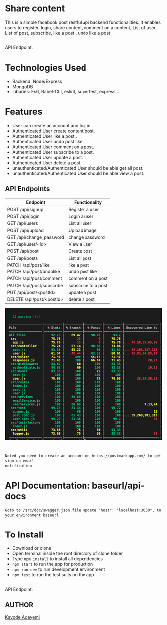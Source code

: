 # Share content

This is a simple facebook post restful api backend functionalities. It enables users to register, login, share content, comment on a content, List of user,  List of post, subscribe, like a post , undo like a post

##

API Endpoint: 

# Technologies Used

- Backend: Node/Express
- MongoDB
- Libaries: Es6, Babel-CLI, eslint, supertest, express ...

# Features

- User can create an account and log in
- Authenticated User create content/post.
- Authenticated User like a post .
- Authenticated User undo post like.
- Authenticated User comment on a post.
- Authenticated User subscribe to a post.
- Authenticated User update a post.
- Authenticated User delete a post.
- unauthenticated/Authenticated User should be able get all post.
- unauthenticated/Authenticated User should be able view a post.

## API Endpoints

| Endpoint                                          | Functionality                       |
| ------------------------------------------------- | ----------------------------------- |
| POST /api/signup                                  | Register a user                     |
| POST /api/login                                   | Login a user                        |
| GET /api/users                                    | List all user                      |
| POST /api/upload                                    | Upload image                      |
| GET /api/change_password                                    | change password                      |
| GET /api/user/\<id>                                    | View a user                      |
| POST /api/post                       | Create post                   |
| GET /api/posts                       | List all post                  |                                |
| PATCH /api/post/like             | like a post                  |
| PATCH /api/post/undolike            | undo post like                  |
| PATCH /api/post/comment            | comment on a post   
| PATCH /api/post/subscribe            | subscribe to a post                |                   |
| PUT /api/post/\<postId>            | update a post                  |
| DELETE /api/post/\<postId>            | delete a post                  |

![Test coverage](coverage.png)


#
```
Noted you need to create an account on https://postmarkapp.com/ to get sign up email
notification

```

# API Documentation: baseurl/api-docs

```
Goto to /src/doc/swagger.json file update "host": "localhost:3030", to your environment baseurl
```

# To Install

- Download or clone
- Open terminal inside the root directory of clone folder
- Type `npm install` to install all dependencies
- `npm start` to run the app for production
- `npm run dev` to run development environment
- `npm test` to run the test suits on the app

##

API Endpoint: 

## AUTHOR

[Kayode Adeyemi](https://github.com/karosi12)
